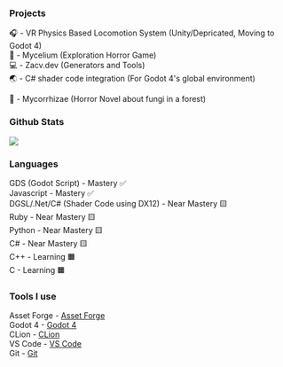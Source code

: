 ### Projects
🎧 - VR Physics Based Locomotion System (Unity/Depricated, Moving to Godot 4)<br>
🍄 - Mycelium (Exploration Horror Game)<br>
💻 - Zacv.dev (Generators and Tools)<br>
🌏 - C# shader code integration (For Godot 4's global environment)<br>

🍄 - Mycorrhizae (Horror Novel about fungi in a forest)<br>

### Github Stats
![](http://github-profile-summary-cards.vercel.app/api/cards/stats?username=lagtree&theme=github_dark)<br>

### Languages

GDS (Godot Script) - Mastery ✅<br>
Javascript - Mastery ✅<br>
DGSL/.Net/C# (Shader Code using DX12) - Near Mastery 🟨<br>
Ruby - Near Mastery 🟨<br>
Python - Near Mastery 🟨<br>
C# - Near Mastery 🟨<br>
C++ - Learning 🟧<br>
C - Learning 🟧<br>

### Tools I use

Asset Forge - [Asset Forge](https://www.kenney.nl/tools/asset-forge)<br>
Godot 4 - [Godot 4](https://godotengine.org/)<br>
CLion - [CLion](https://www.jetbrains.com/clion/)<br>
VS Code - [VS Code](https://code.visualstudio.com/)<br>
Git - [Git](https://git-scm.com/)
